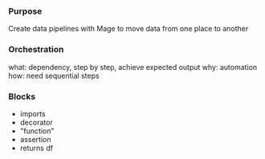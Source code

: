 ### Purpose
Create data pipelines with Mage to move data from one place to another

### Orchestration
what: dependency, step by step, achieve expected output 
why: automation
how: need sequential steps

### Blocks
 - imports
 - decorator
 - "function"
 - assertion
 - returns df
